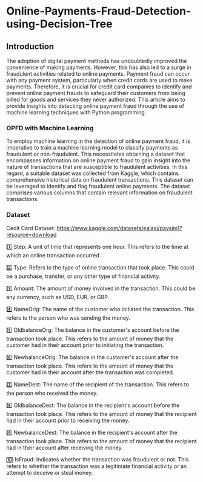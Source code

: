 # Online-Payments-Fraud-Detection-using-Decision-Tree

## Introduction

The adoption of digital payment methods has undoubtedly improved the convenience of making payments. However, this has also led to a surge in fraudulent activities related to online payments. Payment fraud can occur with any payment system, particularly when credit cards are used to make payments. Therefore, it is crucial for credit card companies to identify and prevent online payment frauds to safeguard their customers from being billed for goods and services they never authorized. This article aims to provide insights into detecting online payment fraud through the use of machine learning techniques with Python programming.

### OPFD with Machine Learning

To employ machine learning in the detection of online payment fraud, it is imperative to train a machine learning model to classify payments as fraudulent or non-fraudulent. This necessitates obtaining a dataset that encompasses information on online payment fraud to gain insight into the nature of transactions that are susceptible to fraudulent activities. In this regard, a suitable dataset was collected from Kaggle, which contains comprehensive historical data on fraudulent transactions. This dataset can be leveraged to identify and flag fraudulent online payments. The dataset comprises various columns that contain relevant information on fraudulent transactions.

### Dataset
Cedit Card Dataset: https://www.kaggle.com/datasets/ealaxi/paysim1?resource=download

1️⃣ Step: A unit of time that represents one hour. This refers to the time at which an online transaction occurred.

2️⃣ Type: Refers to the type of online transaction that took place. This could be a purchase, transfer, or any other type of financial activity.

3️⃣ Amount: The amount of money involved in the transaction. This could be any currency, such as USD, EUR, or GBP.

4️⃣ NameOrig: The name of the customer who initiated the transaction. This refers to the person who was sending the money.

5️⃣ OldbalanceOrg: The balance in the customer's account before the transaction took place. This refers to the amount of money that the customer had in their account prior to initiating the transaction.

6️⃣ NewbalanceOrig: The balance in the customer's account after the transaction took place. This refers to the amount of money that the customer had in their account after the transaction was completed.

7️⃣ NameDest: The name of the recipient of the transaction. This refers to the person who received the money.

8️⃣ OldbalanceDest: The balance in the recipient's account before the transaction took place. This refers to the amount of money that the recipient had in their account prior to receiving the money.

9️⃣ NewbalanceDest: The balance in the recipient's account after the transaction took place. This refers to the amount of money that the recipient had in their account after receiving the money.

🔟 IsFraud: Indicates whether the transaction was fraudulent or not. This refers to whether the transaction was a legitimate financial activity or an attempt to deceive or steal money.
